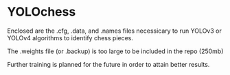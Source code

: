 # YOLOchess

Enclosed are the .cfg, .data, and .names files necessicary to run YOLOv3 or YOLOv4 algorithms to identify chess pieces.

The .weights file (or .backup) is too large to be included in the repo (250mb)

Further training is planned for the future in order to attain better results. 
